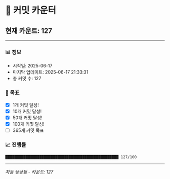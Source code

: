 # 🔢 커밋 카운터

## 현재 카운트: 127

---

### 📊 정보
- 시작일: 2025-06-17
- 마지막 업데이트: 2025-06-17 21:33:31
- 총 커밋 수: 127

### 🎯 목표
- [x] 1개 커밋 달성!
- [x] 10개 커밋 달성!
- [x] 50개 커밋 달성!
- [x] 100개 커밋 달성!
- [ ] 365개 커밋 목표

### 📈 진행률
```
██████████████████████████████████████████████████ 127/100
```

---
*자동 생성됨 - 카운트: 127*
